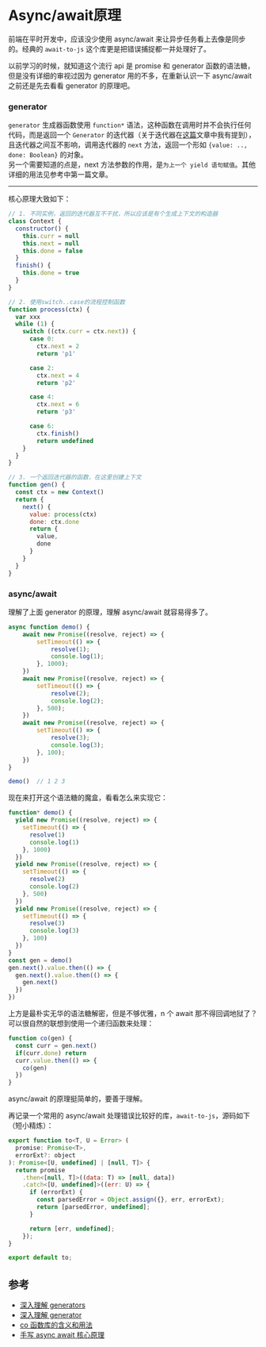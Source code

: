 # Async/await原理


前端在平时开发中，应该没少使用 async/await 来让异步任务看上去像是同步的。经典的 `await-to-js` 这个库更是把错误捕捉都一并处理好了。

以前学习的时候，就知道这个流行 api 是 promise 和 generator 函数的语法糖，但是没有详细的审视过因为 generator 用的不多，在重新认识一下 async/await 之前还是先去看看 generator 的原理吧。

### generator

`generator` 生成器函数使用 `function*` 语法，这种函数在调用时并不会执行任何代码，而是返回一个 `Generator` 的迭代器（关于迭代器在[这篇](https://yokiizx.site/posts/js/map%E5%92%8Cset/)文章中我有提到），且迭代器之间互不影响，调用迭代器的 `next` 方法，返回一个形如 `{value: .., done: Boolean}` 的对象。  
另一个需要知道的点是，next 方法参数的作用，是`为上一个 yield 语句赋值`。其他详细的用法见参考中第一篇文章。

---

核心原理大致如下：

```js
// 1. 不同实例，返回的迭代器互不干扰，所以应该是有个生成上下文的构造器
class Context {
  constructor() {
    this.curr = null
    this.next = null
    this.done = false
  }
  finish() {
    this.done = true
  }
}

// 2. 使用switch..case的流程控制函数
function process(ctx) {
  var xxx
  while (1) {
    switch ((ctx.curr = ctx.next)) {
      case 0:
        ctx.next = 2
        return 'p1'

      case 2:
        ctx.next = 4
        return 'p2'

      case 4:
        ctx.next = 6
        return 'p3'

      case 6:
        ctx.finish()
        return undefined
    }
  }
}

// 3. 一个返回迭代器的函数，在这里创建上下文
function gen() {
  const ctx = new Context()
  return {
    next() {
      value: process(ctx)
      done: ctx.done
      return {
        value,
        done
      }
    }
  }
}
```

### async/await

理解了上面 generator 的原理，理解 async/await 就容易得多了。

```js
async function demo() {
    await new Promise((resolve, reject) => {
        setTimeout(() => {
            resolve(1);
            console.log(1);
        }, 1000);
    })
    await new Promise((resolve, reject) => {
        setTimeout(() => {
            resolve(2);
            console.log(2);
        }, 500);
    })
    await new Promise((resolve, reject) => {
        setTimeout(() => {
            resolve(3);
            console.log(3);
        }, 100);
    })
}

demo()  // 1 2 3
```

现在来打开这个语法糖的魔盒，看看怎么来实现它：

```js
function* demo() {
  yield new Promise((resolve, reject) => {
    setTimeout(() => {
      resolve(1)
      console.log(1)
    }, 1000)
  })
  yield new Promise((resolve, reject) => {
    setTimeout(() => {
      resolve(2)
      console.log(2)
    }, 500)
  })
  yield new Promise((resolve, reject) => {
    setTimeout(() => {
      resolve(3)
      console.log(3)
    }, 100)
  })
}
const gen = demo()
gen.next().value.then(() => {
  gen.next().value.then(() => {
    gen.next()
  })
})
```

上方是最朴实无华的语法糖解密，但是不够优雅，n 个 await 那不得回调地狱了？可以很自然的联想到使用一个递归函数来处理：

```js
function co(gen) {
  const curr = gen.next()
  if(curr.done) return
  curr.value.then(() => {
    co(gen)
  })
}
```

async/await 的原理挺简单的，要善于理解。

再记录一个常用的 async/await 处理错误比较好的库，`await-to-js`，源码如下（短小精炼）：

```js
export function to<T, U = Error> (
  promise: Promise<T>,
  errorExt?: object
): Promise<[U, undefined] | [null, T]> {
  return promise
    .then<[null, T]>((data: T) => [null, data])
    .catch<[U, undefined]>((err: U) => {
      if (errorExt) {
        const parsedError = Object.assign({}, err, errorExt);
        return [parsedError, undefined];
      }

      return [err, undefined];
    });
}

export default to;
```

## 参考

- [深入理解 generators](http://www.alloyteam.com/2016/02/generators-in-depth/)
- [深入理解 generator](https://github.com/Sunny-lucking/blog/issues/6)
- [co 函数库的含义和用法](https://www.ruanyifeng.com/blog/2015/05/co.html)
- [手写 async await 核心原理](https://juejin.cn/post/7136424542238408718)

